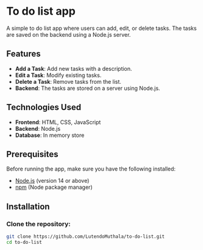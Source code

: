 # To do list app

A simple to do list app where users can add, edit, or delete tasks. The tasks are saved on the backend using a Node.js server.

## Features

- **Add a Task**: Add new tasks with a description.
- **Edit a Task**: Modify existing tasks.
- **Delete a Task**: Remove tasks from the list.
- **Backend**: The tasks are stored on a server using Node.js.

## Technologies Used

- **Frontend**: HTML, CSS, JavaScript
- **Backend**: Node.js
- **Database**: In memory store

## Prerequisites

Before running the app, make sure you have the following installed:

- [Node.js](https://nodejs.org/en/) (version 14 or above)
- [npm](https://www.npmjs.com/get-npm) (Node package manager)

## Installation

### Clone the repository:

```bash
git clone https://github.com/LutendoMuthala/to-do-list.git
cd to-do-list
